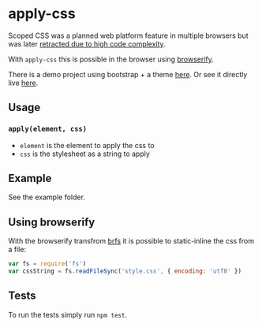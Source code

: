 # apply-css

Scoped CSS was a planned web platform feature in multiple browsers but was later
[retracted due to high code complexity](https://www.chromestatus.com/features/5374137958662144).

With `apply-css` this is possible in the browser using [browserify](http://browserify.org).

There is a demo project using bootstrap + a theme [here](https://github.com/MaxGfeller/apply-css-demo). Or see it directly live [here](http://www.maxgfeller.com/projects/apply-css-demo).

## Usage

### `apply(element, css)`

- `element` is the element to apply the css to
- `css` is the stylesheet as a string to apply

## Example

See the example folder.

## Using browserify

With the browserify transfrom [brfs](https://npmjs.org/package/brfs) it is
possible to static-inline the css from a file:

```javascript
var fs = require('fs')
var cssString = fs.readFileSync('style.css', { encoding: 'utf8' })
```

## Tests

To run the tests simply run `npm test`.
